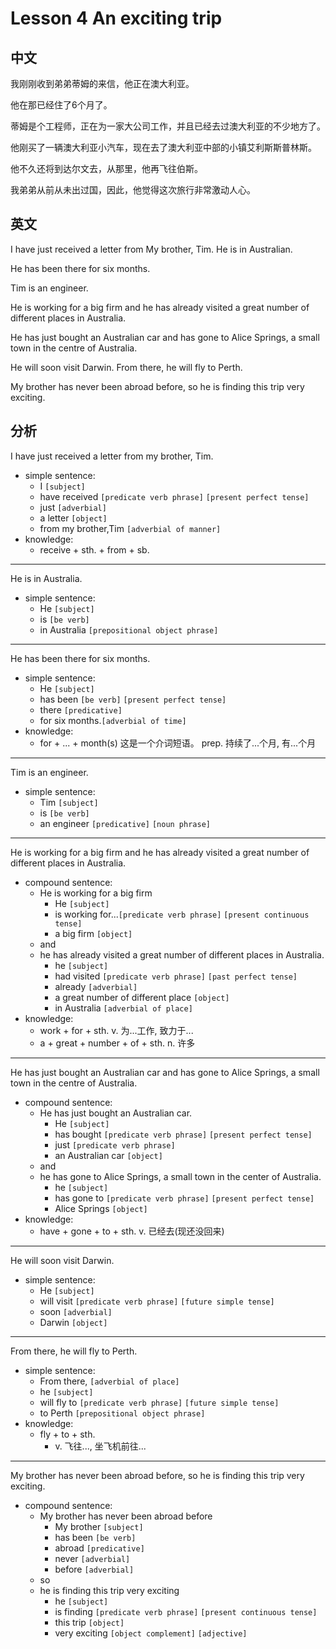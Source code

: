 # Lesson 4 An exciting trip

## 中文

我刚刚收到弟弟蒂姆的来信，他正在澳大利亚。

他在那已经住了6个月了。

蒂姆是个工程师，正在为一家大公司工作，并且已经去过澳大利亚的不少地方了。

他刚买了一辆澳大利亚小汽车，现在去了澳大利亚中部的小镇艾利斯斯普林斯。

他不久还将到达尔文去，从那里，他再飞往伯斯。

我弟弟从前从未出过国，因此，他觉得这次旅行非常激动人心。

## 英文

I have just received a letter from My brother, Tim. He is in Australian.

He has been there for six months.

Tim is an engineer. 

He is working for a big firm and he has already visited a great number of different places in Australia.

He has just bought an Australian car and has gone to Alice Springs, a small town in the centre of Australia.

He will soon visit Darwin. From there, he will fly to Perth.

My brother has never been abroad before, so he is finding this trip very exciting.

## 分析

I have just received a letter from my brother, Tim. 
- simple sentence:
    - I `[subject]`
    - have received `[predicate verb phrase]` `[present perfect tense]`
    - just `[adverbial]`
    - a letter `[object]`
    - from my brother,Tim `[adverbial of manner]`
- knowledge:
    - receive + sth. + from + sb. 
    
---

He is in Australia. 
- simple sentence:
    - He `[subject]`
    - is `[be verb]`
    - in Australia `[prepositional object phrase]`

---

He has been there for six months.
- simple sentence:
    - He `[subject]`
    - has been `[be verb]` `[present perfect tense]`
    - there `[predicative]` 
    - for six months.`[adverbial of time]`
- knowledge:
    - for + ... + month(s) 这是一个介词短语。 prep. 持续了...个月, 有...个月
  
---

Tim is an engineer.
- simple sentence:
    - Tim `[subject]`
    - is `[be verb]`
    - an engineer `[predicative]` `[noun phrase]`
  
---

He is working for a big firm and he has already visited a great number of different places in Australia. 
- compound sentence:
    - He is working for a big firm 
        - He `[subject]`
        - is working for...`[predicate verb phrase]` `[present continuous tense]`
        - a big firm `[object]`
    - and
    - he has already visited a great number of different places in Australia.
        - he `[subject]`
        - had visited `[predicate verb phrase]` `[past perfect tense]`
        - already `[adverbial]`
        - a great number of different place `[object]`
        - in Australia `[adverbial of place]`
- knowledge:
    - work + for + sth. v. 为...工作, 致力于...
    - a + great + number + of + sth. n. 许多
    
---

He has just bought an Australian car and has gone to Alice Springs, a small town in the centre of Australia.
- compound sentence:
  - He has just bought an Australian car.
    - He `[subject]`
    - has bought `[predicate verb phrase]` `[present perfect tense]`
    - just `[predicate verb phrase]`
    - an Australian car `[object]`
  - and
  - he has gone to Alice Springs, a small town in the center of Australia.
    - he `[subject]`
    - has gone to `[predicate verb phrase]` `[present perfect tense]`
    - Alice Springs `[object]`
- knowledge:
  - have + gone + to + sth. v. 已经去(现还没回来)
    
---

He will soon visit Darwin. 
- simple sentence:
    - He `[subject]`
    - will visit `[predicate verb phrase]` `[future simple tense]`
    - soon `[adverbial]`
    - Darwin `[object]`
    
---

From there, he will fly to Perth. 
- simple sentence:
    - From there, `[adverbial of place]`
    - he `[subject]`
    - will fly to `[predicate verb phrase]` `[future simple tense]`
    - to Perth `[prepositional object phrase]` 
- knowledge:
    - fly + to + sth.
        - v. 飞往..., 坐飞机前往...
---

My brother has never been abroad before, so he is finding this trip very exciting.
- compound sentence:
  - My brother has never been abroad before
    - My brother `[subject]`
    - has been `[be verb]`
    - abroad `[predicative]`
    - never `[adverbial]`
    - before `[adverbial]`
  - so
  - he is finding this trip very exciting
    - he `[subject]`
    - is finding `[predicate verb phrase]` `[present continuous tense]`
    - this trip `[object]`
    - very exciting `[object complement]` `[adjective]`
